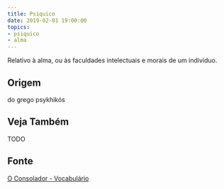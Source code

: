 ```yaml
---
title: Psíquico
date: 2019-02-01 19:00:00
topics:
- psiquico
- alma
---
```


Relativo à alma, ou às faculdades intelectuais e morais de um indivíduo. 

## Origem
do grego psykhikós

## Veja Também
TODO

## Fonte
[O Consolador - Vocabulário](http://www.oconsolador.com.br/linkfixo/vocabulario/principal.html)
